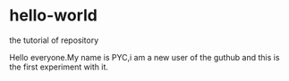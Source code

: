 # hello-world
the tutorial of repository

Hello everyone.My name is PYC,i am a new user of the guthub and this is the first experiment with it.

